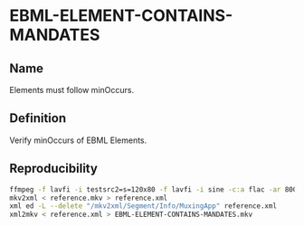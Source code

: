 # EBML-ELEMENT-CONTAINS-MANDATES

## Name

Elements must follow minOccurs.

## Definition

Verify minOccurs of EBML Elements.

## Reproducibility

```sh
ffmpeg -f lavfi -i testsrc2=s=120x80 -f lavfi -i sine -c:a flac -ar 8000 -vframes 2 -c:v ffv1 -level 3 -c:a flac -g 1 -y reference.mkv
mkv2xml < reference.mkv > reference.xml
xml ed -L --delete "/mkv2xml/Segment/Info/MuxingApp" reference.xml
xml2mkv < reference.xml > EBML-ELEMENT-CONTAINS-MANDATES.mkv
```
